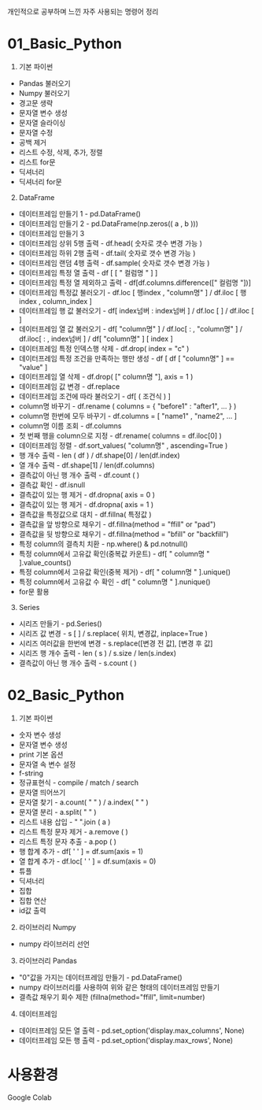 개인적으로 공부하며 느낀 자주 사용되는 명령어 정리

# 01_Basic_Python

1. 기본 파이썬
- Pandas 불러오기
- Numpy 불러오기
- 경고문 생략
- 문자열 변수 생성
- 문자열 슬라이싱
- 문자열 수정
- 공백 제거
- 리스트 수정, 삭제, 추가, 정렬
- 리스트 for문
- 딕셔너리
- 딕셔너리 for문

2. DataFrame
- 데이터프레임 만들기 1 - pd.DataFrame()
- 데이터프레임 만들기 2 - pd.DataFrame(np.zeros(( a , b )))
- 데이터프레임 만들기 3
- 데이터프레임 상위 5행 출력 - df.head( 숫자로 갯수 변경 가능 )
- 데이터프레임 하위 2행 출력 - df.tail( 숫자로 갯수 변경 가능 )
- 데이터프레임 랜덤 4행 출력 - df.sample( 숫자로 갯수 변경 가능 )
- 데이터프레임 특정 열 출력 - df [ [ " 컬럼명 " ] ]
- 데이터프레임 특정 열 제외하고 출력 - df[df.columns.difference([" 컬럼명 "])]
- 데이터프레임 특정값 불러오기 - df.loc [ 행index , "column명" ] / df.iloc [ 행index , column_index ]
- 데이터프레임 행 값 불러오기 - df[ index넘버 : index넘버 ] / df.loc [  ] / df.iloc [  ]
- 데이터프레임 열 값 불러오기 - df[ "column명" ] / df.loc[ : , "column명" ] / df.iloc[ : , index넘버 ] / df[ "column명" ] [ index ]
- 데이터프레임 특정 인덱스행 삭제 - df.drop( index = "c" )
- 데이터프레임 특정 조건을 만족하는 행만 생성 - df [ df [ "column명" ] == "value" ]
- 데이터프레임 열 삭제 - df.drop( [" column명 "], axis = 1 )
- 데이터프레임 값 변경 - df.replace
- 데이터프레임 조건에 따라 불러오기 - df[ ( 조건식 ) ]
- column명 바꾸기 - df.rename ( columns = { "before1" : "after1", ... } )
- column명 한번에 모두 바꾸기 - df.columns = [ "name1" , "name2",  ... ]
- column명 이름 조회 - df.columns
- 첫 번째 행을 column으로 지정 - df.rename( columns = df.iloc[0] )
- 데이터프레임 정렬 - df.sort_values( "column명" , ascending=True )
- 행 개수 출력 - len ( df ) / df.shape[0] / len(df.index)
- 열 개수 출력 - df.shape[1] / len(df.columns)
- 결측값이 아닌 행 개수 출력 - df.count ( )
- 결측값 확인 - df.isnull
- 결측값이 있는 행 제거 - df.dropna( axis = 0 )
- 결측값이 있는 행 제거 - df.dropna( axis = 1 )
- 결측값을 특정값으로 대치 - df.fillna( 특정값 )
- 결측값을 앞 방향으로 채우기 - df.fillna(method = "ffill" or "pad")
- 결측값을 뒷 방향으로 채우기 - df.fillna(method = "bfill" or "backfill")
- 특정 column의 결측치 치환 - np.where() & pd.notnull()
- 특정 column에서 고유값 확인(중복값 카운트) - df[ " column명 " ].value_counts()
- 특정 column에서 고유값 확인(중복 제거) - df[ " column명 " ].unique()
- 특정 column에서 고유값 수 확인 - df[ " column명 " ].nunique()
- for문 활용

3. Series
- 시리즈 만들기 - pd.Series()
- 시리즈 값 변경 - s [ ] / s.replace( 위치, 변경값, inplace=True )
- 시리즈 여러값을 한번에 변경 - s.replace([변경 전 값], [변경 후 값]
- 시리즈 행 개수 출력 - len ( s ) / s.size / len(s.index)
- 결측값이 아닌 행 개수 출력 - s.count ( )


# 02_Basic_Python

1. 기본 파이썬
- 숫자 변수 생성
- 문자열 변수 생성
- print 기본 옵션
- 문자열 속 변수 설정
- f-string
- 정규표현식 - compile / match / search
- 문자열 띄어쓰기
- 문자열 찾기 - a.count( "  " ) / a.index( "  " )
- 문자열 분리 - a.split( " " )
- 리스트 내용 삽입 - " ".join ( a )
- 리스트 특정 문자 제거 - a.remove ( )
- 리스트 특정 문자 추출 - a.pop ( )
- 행 합계 추가 - df[ ' ' ] = df.sum(axis = 1)
- 열 합계 추가 - df.loc[ ' ' ] = df.sum(axis = 0)
- 튜플
- 딕셔너리
- 집합
- 집합 연산
- id값 출력

2. 라이브러리 Numpy
- numpy 라이브러리 선언

3. 라이브러리 Pandas
- "0"값을 가지는 데이터프레임 만들기 - pd.DataFrame()
- numpy 라이브러리를 사용하여 위와 같은 형태의 데이터프레임 만들기
- 결측값 채우기 회수 제한 (fillna(method="ffill", limit=number)

4. 데이터프레임
- 데이터프레임 모든 열 출력 - pd.set_option('display.max_columns', None)
- 데이터프레임 모든 행 출력 - pd.set_option('display.max_rows', None)


# 사용환경
Google Colab
